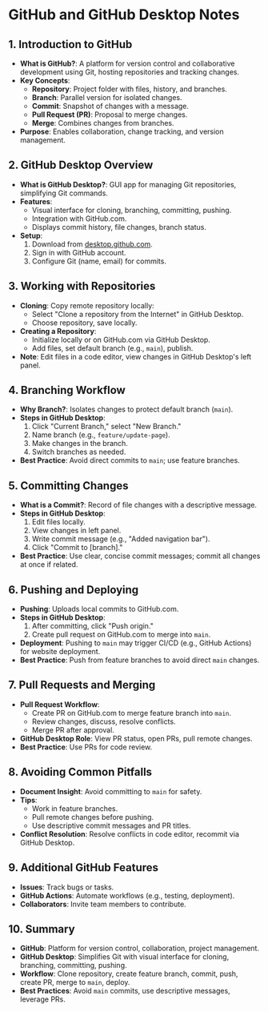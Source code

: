 
GitHub and GitHub Desktop Notes
===============================

1\. Introduction to GitHub
--------------------------

-   **What is GitHub?**: A platform for version control and collaborative development using Git, hosting repositories and tracking changes.
-   **Key Concepts**:
    -   **Repository**: Project folder with files, history, and branches.
    -   **Branch**: Parallel version for isolated changes.
    -   **Commit**: Snapshot of changes with a message.
    -   **Pull Request (PR)**: Proposal to merge changes.
    -   **Merge**: Combines changes from branches.
-   **Purpose**: Enables collaboration, change tracking, and version management.

2\. GitHub Desktop Overview
---------------------------

-   **What is GitHub Desktop?**: GUI app for managing Git repositories, simplifying Git commands.
-   **Features**:
    -   Visual interface for cloning, branching, committing, pushing.
    -   Integration with GitHub.com.
    -   Displays commit history, file changes, branch status.
-   **Setup**:
    1.  Download from [desktop.github.com](https://desktop.github.com/).
    2.  Sign in with GitHub account.
    3.  Configure Git (name, email) for commits.

3\. Working with Repositories
-----------------------------

-   **Cloning**: Copy remote repository locally:
    -   Select "Clone a repository from the Internet" in GitHub Desktop.
    -   Choose repository, save locally.
-   **Creating a Repository**:
    -   Initialize locally or on GitHub.com via GitHub Desktop.
    -   Add files, set default branch (e.g., `main`), publish.
-   **Note**: Edit files in a code editor, view changes in GitHub Desktop's left panel.

4\. Branching Workflow
----------------------

-   **Why Branch?**: Isolates changes to protect default branch (`main`).
-   **Steps in GitHub Desktop**:
    1.  Click "Current Branch," select "New Branch."
    2.  Name branch (e.g., `feature/update-page`).
    3.  Make changes in the branch.
    4.  Switch branches as needed.
-   **Best Practice**: Avoid direct commits to `main`; use feature branches.

5\. Committing Changes
----------------------

-   **What is a Commit?**: Record of file changes with a descriptive message.
-   **Steps in GitHub Desktop**:
    1.  Edit files locally.
    2.  View changes in left panel.
    3.  Write commit message (e.g., "Added navigation bar").
    4.  Click "Commit to [branch]."
-   **Best Practice**: Use clear, concise commit messages; commit all changes at once if related.

6\. Pushing and Deploying
-------------------------

-   **Pushing**: Uploads local commits to GitHub.com.
-   **Steps in GitHub Desktop**:
    1.  After committing, click "Push origin."
    2.  Create pull request on GitHub.com to merge into `main`.
-   **Deployment**: Pushing to `main` may trigger CI/CD (e.g., GitHub Actions) for website deployment.
-   **Best Practice**: Push from feature branches to avoid direct `main` changes.

7\. Pull Requests and Merging
-----------------------------

-   **Pull Request Workflow**:
    -   Create PR on GitHub.com to merge feature branch into `main`.
    -   Review changes, discuss, resolve conflicts.
    -   Merge PR after approval.
-   **GitHub Desktop Role**: View PR status, open PRs, pull remote changes.
-   **Best Practice**: Use PRs for code review.

8\. Avoiding Common Pitfalls
----------------------------

-   **Document Insight**: Avoid committing to `main` for safety.
-   **Tips**:
    -   Work in feature branches.
    -   Pull remote changes before pushing.
    -   Use descriptive commit messages and PR titles.
-   **Conflict Resolution**: Resolve conflicts in code editor, recommit via GitHub Desktop.

9\. Additional GitHub Features
------------------------------

-   **Issues**: Track bugs or tasks.
-   **GitHub Actions**: Automate workflows (e.g., testing, deployment).
-   **Collaborators**: Invite team members to contribute.

10\. Summary
------------

-   **GitHub**: Platform for version control, collaboration, project management.
-   **GitHub Desktop**: Simplifies Git with visual interface for cloning, branching, committing, pushing.
-   **Workflow**: Clone repository, create feature branch, commit, push, create PR, merge to `main`, deploy.
-   **Best Practices**: Avoid `main` commits, use descriptive messages, leverage PRs.